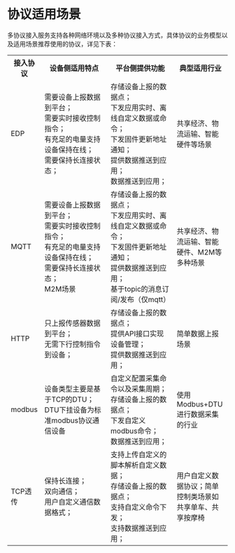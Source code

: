 # 协议适用场景

多协议接入服务支持各种网络环境以及多种协议接入方式，具体协议的业务模型以及适用场景推荐使用的协议，详见下表：

<table>
<tr><th width="10%">接入协议</th><th width="30%">设备侧适用特点</th><th width="30%">平台侧提供功能</th><th>典型适用行业</th></tr>
<tr><td>EDP</td><td>需要设备上报数据到平台；<br>需要实时接收控制指令；<br>有充足的电量支持设备保持在线；<br>需要保持长连接状态；</td><td>存储设备上报的数据点；<br>下发应用实时、离线自定义数据或命令；<br>下发固件更新地址通知；<br>提供数据推送到应用；<br>数据推送到应用；</td><td>共享经济、物流运输、智能硬件等场景</td></tr>
<tr><td>MQTT</td><td>需要设备上报数据到平台；<br>需要实时接收控制指令；<br>有充足的电量支持设备保持在线；<br>需要保持长连接状态；<br>M2M场景</td><td>存储设备上报的数据点；<br>下发应用实时、离线自定义数据或命令；<br>下发固件更新地址通知；<br>提供数据推送到应用；<br>基于topic的消息订阅/发布（仅mqtt）</td><td>共享经济、物流运输、智能硬件、M2M等多种场景</td></tr>
<tr><td>HTTP</td><td>只上报传感器数据到平台；<br>无需下行控制指令到设备；</td><td>存储设备上报的数据点；<br>提供API接口实现设备管理；<br>提供数据推送到应用；</td><td>简单数据上报场景</td></tr>
<tr><td>modbus</td><td>设备类型主要是基于TCP的DTU；<br>DTU下挂设备为标准modbus协议通信设备</td><td>自定义配置采集命令以及采集周期；<br>存储设备上报的数据点；<br>下发自定义modbus命令；<br>数据推送到应用；</td><td>使用Modbus+DTU进行数据采集的行业</td></tr>
<tr><td>TCP透传</td><td>保持长连接；<br>双向通信；<br>用户自定义通信数据格式；</td><td>支持上传自定义的脚本解析自定义数据；<br>存储设备上报的数据点；<br>支持自定义命令下发；<br>支持数据推送到应用；</td><td>用户自定义数据协议；简单控制类场景如共享单车、共享按摩椅</td></tr>
</table>

